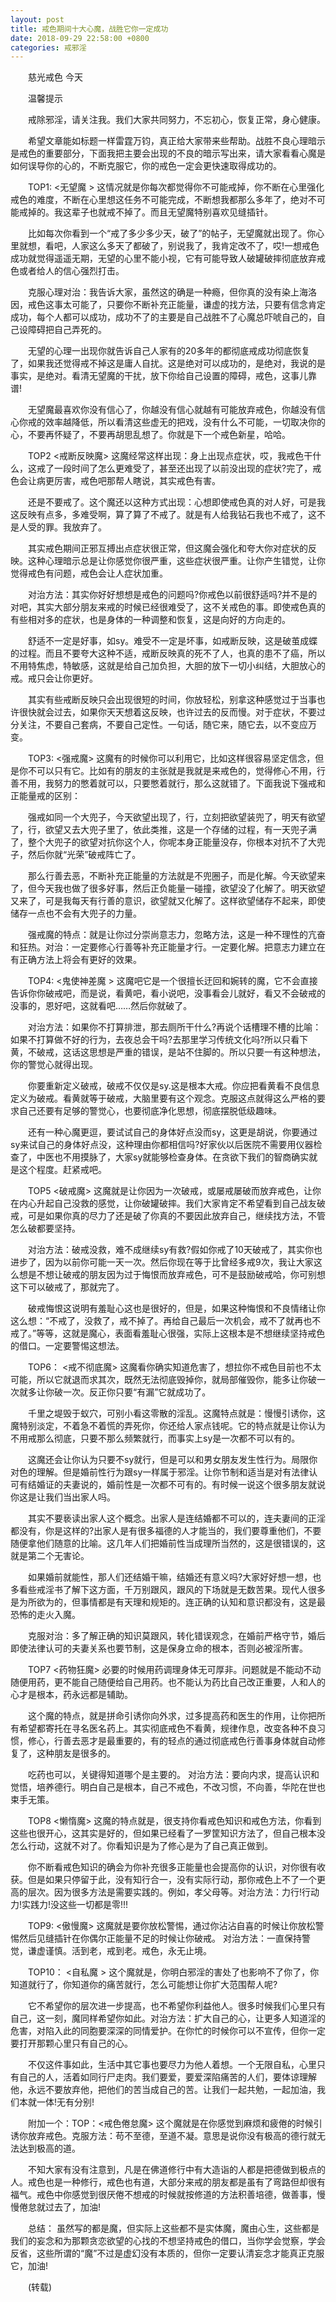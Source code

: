 ```yaml
---
layout: post
title: 戒色期间十大心魔，战胜它你一定成功
date: 2018-09-29 22:58:00 +0800
categories: 戒邪淫
---
```


　　慈光戒色 今天
　　温馨提示
　　戒除邪淫，请关注我。我们大家共同努力，不忘初心，恢复正常，身心健康。
　　希望文章能如标题一样雷霆万钧，真正给大家带来些帮助。战胜不良心理暗示是戒色的重要部分，下面我把主要会出现的不良的暗示写出来，请大家看看心魔是如何误导你的心的，不断克服它，你的戒色一定会更快速取得成功的。
　　TOP1: <无望魔 > 这情况就是你每次都觉得你不可能戒掉，你不断在心里强化戒色的难度，不断在心里想这任务不可能完成，不断想我都那么多年了，绝对不可能戒掉的。我这辈子也就戒不掉了。而且无望魔特别喜欢见缝插针。
　　比如每次你看到一个“戒了多少多少天，破了”的帖子，无望魔就出现了。你心里就想，看吧，人家这么多天了都破了，别说我了，我肯定改不了，哎!一想戒色成功就觉得遥遥无期，无望的心里不能小视，它有可能导致人破罐破摔彻底放弃戒色或者给人的信心强烈打击。
　　克服心理对治：我告诉大家，虽然这的确是一种瘾，但你真的没有染上海洛因，戒色这事太可能了，只要你不断补充正能量，谦虚的找方法，只要有信念肯定成功，每个人都可以成功，成功不了的主要是自己战胜不了心魔总吓唬自己的，自己设障碍把自己弄死的。
　　无望的心理一出现你就告诉自己人家有的20多年的都彻底戒成功彻底恢复了，如果我还觉得戒不掉这是庸人自扰。这是绝对可以成功的，是绝对，我说的是事实，是绝对。看清无望魔的干扰，放下你给自己设置的障碍，戒色，这事儿靠谱!
　　无望魔最喜欢你没有信心了，你越没有信心就越有可能放弃戒色，你越没有信心你戒的效率越降低，所以看清这些虚无的把戏，没有什么不可能，一切取决你的心，不要再怀疑了，不要再胡思乱想了。你就是下一个戒色新星，哈哈。
　　TOP2 <戒断反映魔> 这魔经常这样出现：身上出现点症状，哎，我戒色干什么，这戒了一段时间了怎么更难受了，甚至还出现了以前没出现的症状?完了，戒色会让病更厉害，戒色吧那帮人瞎说，其实戒色有害。
　　还是不要戒了。这个魔还以这种方式出现：心想即使戒色真的对人好，可是我这反映有点多，多难受啊，算了算了不戒了。就是有人给我钻石我也不戒了，这不是人受的罪。我放弃了。
　　其实戒色期间正邪互搏出点症状很正常，但这魔会强化和夸大你对症状的反映。这种心理暗示总是让你感觉你很严重，这些症状很严重。让你产生错觉，让你觉得戒色有问题，戒色会让人症状加重。
　　对治方法：其实你好好想想是戒色的问题吗?你戒色以前很舒适吗?并不是的对吧，其实大部分朋友来戒的时候已经很难受了，这不关戒色的事。即使戒色真的有些相对多的症状，也是身体的一种调整和恢复，这是向好的方向走的。
　　舒适不一定是好事，如sy。难受不一定是坏事，如戒断反映，这是破茧成蝶的过程。而且不要夸大这种不适，戒断反映真的死不了人，也真的患不了癌，所以不用特焦虑，特敏感，这就是给自己加负担，大胆的放下一切小纠结，大胆放心的戒。戒只会让你更好。
　　其实有些戒断反映只会出现很短的时间，你放轻松，别拿这种感觉过于当事也许很快就会过去，如果你天天想着这反映，也许过去的反而慢。对于症状，不要过分关注，不要自己套病，不要自己定性。一句话，随它来，随它去，以不变应万变。
　　TOP3: <强戒魔> 这魔有的时候你可以利用它，比如这样很容易坚定信念，但是你不可以只有它。比如有的朋友的主张就是我就是来戒色的，觉得修心不用，行善不用，我努力的憋着就可以，只要憋着就行，那么这就错了。下面我说下强戒和正能量戒的区别：
　　强戒如同一个大兜子，今天欲望出现了，行，立刻把欲望装兜了，明天有欲望了，行，欲望又去大兜子里了，依此类推，这是一个存储的过程，有一天兜子满了，整个大兜子的欲望对抗你这个人，你呢本身正能量没存，你根本对抗不了大兜子，然后你就“光荣”破戒阵亡了。
　　那么行善去恶，不断补充正能量的方法就是不兜圈子，而是化解。今天欲望来了，但今天我也做了很多好事，然后正负能量一碰撞，欲望没了化解了。明天欲望又来了，可是我每天有行善的意识，欲望就又化解了。这样欲望储存不起来，即使储存一点也不会有大兜子的力量。
　　强戒魔的特点：就是让你过分崇尚意志力，忽略方法，这是一种不理性的亢奋和狂热。对治：一定要修心行善等补充正能量才行。一定要化解。把意志力建立在有正确方法上将会有更好的效果。
　　TOP4: <鬼使神差魔 > 这魔吧它是一个很擅长迂回和婉转的魔，它不会直接告诉你你破戒吧，而是说，看黄吧，看小说吧，没事看会儿就好，看又不会破戒的没事的，恩好吧，这就看吧……然后你就破了。
　　对治方法：如果你不打算排泄，那去厕所干什么?再说个话槽理不槽的比喻：如果不打算做不好的行为，去夜总会干吗?去那里学习传统文化吗?所以只看下黄，不破戒，这话这思想是严重的错误，是站不住脚的。所以只要一有这种想法，你的警觉心就得出现。
　　你要重新定义破戒，破戒不仅仅是sy.这是根本大戒。你应把看黄看不良信息定义为破戒。看黄就等于破戒，大脑里要有这个观念。克服这点就得这么严格的要求自己还要有足够的警觉心，也要彻底净化思想，彻底摆脱低级趣味。
　　还有一种心魔更逗，要试试自己的身体好点没而sy，这更是胡说，你要通过sy来试自己的身体好点没，这种理由你都相信吗?好家伙以后医院不需要用仪器检查了，中医也不用摸脉了，大家sy就能够检查身体。在贪欲下我们的智商确实就是这个程度。赶紧戒吧。
　　TOP5 <破戒魔> 这魔就是让你因为一次破戒，或屡戒屡破而放弃戒色，让你在内心升起自己没救的感觉，让你破罐破摔。我们大家肯定不希望看到自己战友破戒，可是如果你真的尽力了还是破了你真的不要因此放弃自己，继续找方法，不管怎么破都要坚持。
　　对治方法：破戒没救，难不成继续sy有救?假如你戒了10天破戒了，其实你也进步了，因为以前你可能一天一次。然后你现在等于比曾经多戒9次，我让大家这么想是不想让破戒的朋友因为过于悔恨而放弃戒色，可不是鼓励破戒哈，你可别想这下可以破戒了，那就完了。
　　破戒悔恨这说明有羞耻心这也是很好的，但是，如果这种悔恨和不良情绪让你这么想：“不戒了，没救了，戒不掉了。再给自己最后一次机会，戒不了就再也不戒了。”等等，这就是魔心，表面看羞耻心很强，实际上这根本是不想继续坚持戒色的借口。一定要警惕这想法。
　　TOP6： <戒不彻底魔> 这魔看你确实知道危害了，想拉你不戒色目前也不太可能，所以它就退而求其次，既然无法彻底毁掉你，就局部催毁你，能多让你破一次就多让你破一次。反正你只要“有漏”它就成功了。
　　千里之堤毁于蚁穴，可别小看这零散的淫乱。这魔特点就是：慢慢引诱你，这魔特别淡定，不着急不着慌的弄死你，你还给人家点钱呢。它的特点就是让你认为不用戒那么彻底，只要不那么频繁就行，而事实上sy是一次都不可以有的。
　　这魔还会让你认为只要不sy就行，但是可以和男女朋友发生性行为。局限你对色的理解。但是婚前性行为跟sy一样属于邪淫。让你节制和适当是对有法律认可有结婚证的夫妻说的，婚前性是一次都不可有的。有时候一说这个很多朋友就说你这是让我们当出家人吗。
　　其实不要亵读出家人这个概念。出家人是连结婚都不可以的，连夫妻间的正淫都没有，你是这样的?出家人是有很多福德的人才能当的，我们要尊重他们，不要随便拿他们随意的比喻。这几年人们把婚前性当成理所当然的，这是很错误的，这就是第二个无害论。
　　如果婚前就能性，那人们还结婚干嘛，结婚还有意义吗?大家好好想一想，也多看些戒淫书了解下这方面，千万别跟风，跟风的下场就是无数苦果。现代人很多是为所欲为的，但事情都是有天理和规矩的。连正确的认知和意识都没有，这是最恐怖的走火入魔。
　　克服对治：多了解正确的知识莫跟风，转化错误观念，在婚前严格守节，婚后即使法律认可的夫妻关系也要节制，这是保身立命的根本，否则必被淫所害。
　　TOP7 <药物狂魔> 必要的时候用药调理身体无可厚非。问题就是不能动不动随便用药，更不能自己随便给自己用药。也不能认为药比自己改正重要，人和人的心才是根本，药永远都是辅助。
　　这个魔的特点，就是拼命引诱你向外求，过多提高药和医生的作用，让你把所有希望都寄托在寻名医名药上。其实彻底戒色不看黄，规律作息，改变各种不良习惯，修心，行善去恶才是最重要的，有的轻点的通过彻底戒色行善事身体就自动修复了，这种朋友是很多的。
　　吃药也可以，关键得知道哪个是主要的。 对治方法：要向内求，提高认识和觉悟，培养德行。明白自己是根本，自己不戒色，不改习惯，不向善，华陀在世也束手无策。
　　TOP8 <懒惰魔> 这魔的特点就是，很支持你看戒色知识和戒色方法，你看到这些也很开心，这其实是好的，但如果已经看了一罗筐知识方法了，但自己根本没怎么行动，这就不对了。你看知识是为了修心是为了自己真正做到。
　　你不断看戒色知识的确会为你补充很多正能量也会提高你的认识，对你很有收获。但是如果只停留于此，没有知行合一，没有实际行动，那你戒色上不了一个更高的层次。因为很多方法是需要实践的。例如，孝父母等。对治方法：力行!行动力!实践力!没这些一切都是零!!!
　　TOP9: <傲慢魔> 这魔就是要你放松警惕，通过你沾沾自喜的时候让你放松警惕然后见缝插针在你偶尔正能量不足的时候让你破戒。 对治方法：一直保持警觉，谦虚谨慎。活到老，戒到老。戒色，永无止境。
　　TOP10： <自私魔 > 这个魔就是，你明白邪淫的害处了也影响不了你了，你知道就行了，你知道你的痛苦就行，怎么可能想让你扩大范围帮人呢?
　　它不希望你的层次进一步提高，也不希望你利益他人。很多时候我们心里只有自己，这一刻，魔同样希望你如此。对治方法：扩大自己的心，让更多人知道淫的危害，对陷入此的同胞要深深的同情爱护。在你忙的时候你可以不宣传，但你一定要打开那颗心里只有自己的心。
　　不仅这件事如此，生活中其它事也要尽力为他人着想。一个无限自私，心里只有自己的人，活着如同行尸走肉。我们要爱，要爱深陷痛苦的人们，要体谅理解他，永远不要放弃他，把他们的苦当成自己的苦。让我们一起共勉，一起加油，我们本就一体!无有分别!
　　附加一个：TOP：<戒色倦怠魔> 这个魔就是在你感觉到麻烦和疲倦的时候引诱你放弃戒色。克服方法：苟不至德，至道不凝。意思是说你没有极高的德行就无法达到极高的道。
　　不知大家有没有注意到，凡是在佛道修行中有大造诣的人都是把德做到极点的人。戒色也是一种修行，戒色也有道，大部分来戒的朋友都是虽有了弯路但却很有福气。戒色中你感觉到很厌倦不想戒的时候就按修道的方法积善培德，做善事，慢慢倦怠就过去了，加油!
　　总结： 虽然写的都是魔，但实际上这些都不是实体魔，魔由心生，这些都是我们的妄念和为那颗贪恋欲望的心找的不想坚持戒色的借口，当你学会觉察，学会反省，这些所谓的“魔”不过是虚幻没有本质的，但你一定要认清妄念才能真正克服它，加油!
　　(转载)
